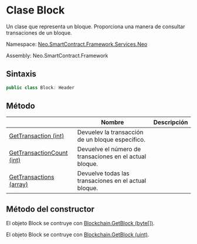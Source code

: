 # Clase Block

Un clase que representa un bloque. Proporciona una manera de consultar transaciones de un bloque.

Namespace: [Neo.SmartContract.Framework.Services.Neo](../Neo.md)

Assembly: Neo.SmartContract.Framework

## Sintaxis

```c#
public class Block: Header
```

## Método

| | Nombre | Descripción |
| ---------------------------------------- | ---------------------------------------- | ------------ |
[GetTransaction (int)](Block/GetTransaction.md) | Devuelev la transacción de un bloque específico.|
[GetTransactionCount (int)](Block/GetTransactionCount.md) | Devuelve el número de transaciones en el actual bloque. |
[GetTransactions (array)](Block/GetTransactions.md) | Devuelve todas las transaciones en el actual bloque. |

## Método del constructor

El objeto Block se contruye con [Blockchain.GetBlock (byte[])](Blockchain/GetBlock.md).

El objeto Block se contruye con  [Blockchain.GetBlock (uint)](Blockchain/GetBlock2.md).
